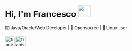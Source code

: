 # Hi, I'm Francesco <img src="https://media.giphy.com/media/t6Kf2qs5fgWiAlOig5/source.gif" width="40">
⌨️ Java/Oracle/Web Developer | 📜 Opensource | 🐧 Linux user
<!--
**FrancescoCeliento/FrancescoCeliento** is a ✨ _special_ ✨ repository because its `README.md` (this file) appears on your GitHub profile.

Iconpack https://cdn.jsdelivr.net/npm/simple-icons@3.13.0/icons/

Here are some ideas to get you started:

- 🔭 I’m currently working on ...
- 🌱 I’m currently learning ...
- 👯 I’m looking to collaborate on ...
- 🤔 I’m looking for help with ...
- 💬 Ask me about ...
- 📫 How to reach me: ...
- 😄 Pronouns: ...
- ⚡ Fun fact: ...
-->

[<img align="left" alt="franjsco | Twitter" width="32px" src="https://icons.iconarchive.com/icons/double-j-design/origami-colored-pencil/32/blue-home-icon.png"/>][homepage]
[<img align="left" alt="franjsco | Telegram" width="32px" src="https://icons.iconarchive.com/icons/social-media-icons/glossy-social/32/Paypal-icon.png"/>][paypal]

[homepage]: https://www.francescoceliento.com
[paypal]: https://paypal.me/francescoceliento
